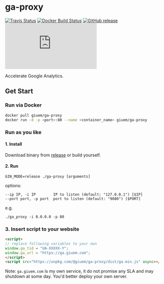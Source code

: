 # ga-proxy

[![Travis Status](https://img.shields.io/travis/com/giuem/ga-proxy.svg?style=flat-square)](https://travis-ci.com/giuem/ga-proxy)
[![Docker Build Status](https://img.shields.io/docker/build/giuem/ga-proxy.svg?style=flat-square)](https://hub.docker.com/r/giuem/ga-proxy/)
[![GitHub release](https://img.shields.io/github/release/giuem/ga-proxy.svg?style=flat-square)](https://github.com/giuem/ga-proxy/releases/latest)
[![Size](https://img.badgesize.io/https://unpkg.com/@giuem/ga-proxy/dist/ga.min.js?compression=gzip&style=flat-square)](https://unpkg.com/@giuem/ga-proxy/dist/)

Accelerate Google Analytics.

## Get Start

### Run via Docker

```bash
docker pull giuem/ga-proxy
docker run -d -p <port>:80 --name <container_name> giuem/ga-proxy
```

### Run as you like

#### 1. Install 

Download binary from [release](https://github.com/giuem/ga-proxy/releases) or build yourself.

#### 2. Run

```
GIN_MODE=release ./ga-proxy [arguments]
```

options:

```
--ip IP, -i IP        IP to listen (default: "127.0.0.1") [$IP]
--port port, -p port  port to listen (default: "9080") [$PORT]
```

e.g.

```
./ga_proxy -i 0.0.0.0 -p 80
```

### 3. Insert script to your website

``` html
<script>
// replace following variables to your own
window.ga_tid = "UA-XXXXX-Y";
window.ga_url = "https://ga.giuem.com";
</script>
<script src="https://unpkg.com/@giuem/ga-proxy/dist/ga.min.js" async></script>
```

Note: `ga.giuem.com` is my own service, it do not promise any SLA and may shutdown at some day. You'd better deploy your own server.
